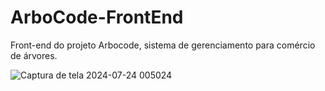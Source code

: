 

# ArboCode-FrontEnd
Front-end do projeto Arbocode, sistema de gerenciamento para comércio de árvores.

![Captura de tela 2024-07-24 005024](https://github.com/user-attachments/assets/a47258b6-7613-4f26-b6eb-ae95c1d1d5e1)
